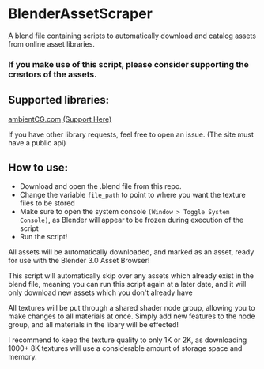 # BlenderAssetScraper

A blend file containing scripts to automatically download and catalog assets from online asset libraries.

### If you make use of this script, please consider supporting the creators of the assets.

## Supported libraries:
[ambientCG.com](https://ambientcg.com/) [(Support Here)](https://www.patreon.com/ambientCG)

If you have other library requests, feel free to open an issue. (The site must have a public api)

## How to use:
- Download and open the .blend file from this repo. 
- Change the variable `file_path` to point to where you want the texture files to be stored
- Make sure to open the system console `(Window > Toggle System Console)`, as Blender will appear to be frozen during execution of the script
- Run the script!

All assets will be automatically downloaded, and marked as an asset, ready for use with the Blender 3.0 Asset Browser!

This script will automatically skip over any assets which already exist in the blend file, meaning you can run this script again at a later date, and it will only download new assets which you don't already have

All textures will be put through a shared shader node group, allowing you to make changes to all materials at once. Simply add new features to the node group, and all materials in the libary will be effected!

I recommend to keep the texture quality to only 1K or 2K, as downloading 1000+ 8K textures will use a considerable amount of storage space and memory.
